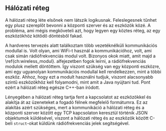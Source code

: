 ## Hálózati réteg
A hálózati réteg léte elsőnek nem látszik logikusnak. Feleslegesnek tűnhet egy
plusz szereplőt bevonni a központi szerver és az eszközök közé. A probléma, ami
mégis megköveteli azt, hogy legyen egy köztes réteg, az egy eszközökhöz kötődő
döntésből fakad.   

A hardveres tervezés alatt találkoztam több vezetéknélküli
kommunikációs modullal is. Volt olyan, ami WiFi-t használ a kommunikációhoz, volt,
ami csak simán rádiófrekvenciás modul volt. Bizonyos okok miatt, amit majd a \ref{ch:wireless_modul}.
alfejezetben fogok leírni, a rádiófrekvenciás modulok mellett döntöttem. Így viszont
szükség van egy központi eszközre, ami egy ugyanolyan kommunikációs modullal kell
rendelkezzen, mint a többi eszköz. Ahhoz, hogy ezt a modult használni tudjuk, viszont
alacsonyabb szintű eszközökhöz kell folyamodni, mint amit a Java nyújtani tud.
Pont ezért a hálózati réteg egésze C++-ban íródott.

Lényegében a hálózati réteg tartja fent a kapcsolatot az eszközökkel és alakítja
át az üzeneteket a fogadó félnek megfelelő formátumra. Ez az alakítás azért
szükséges, mert a kommunikáció a hálózati réteg és a központi szerver között egy
TCP kapcsolaton keresztül történik JSON objektumok küldésével, viszont a hálózati
réteg és az eszközök között C-beli `struct`-okat küldünk rádiófrekvenciás jelek
segítségével.
